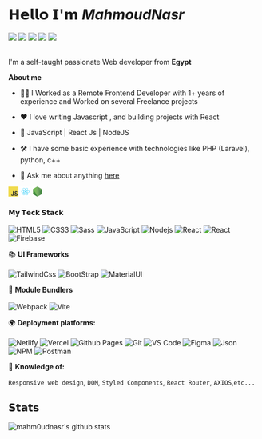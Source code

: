 # 𝗛𝗲𝗹𝗹𝗼 𝗜'𝗺 <b> <i>MahmoudNasr</i></b>

[![](https://img.shields.io/badge/-Twitter-%231DA1F2?style=flat-square&logo=twitter)](https://twitter.com/_mahm0udnasr)
[![](https://img.shields.io/badge/-Telegram-%23181717?style=flat-square&logo=telegram)](https://t.me/mahm0udnasr)
[![](https://img.shields.io/badge/-Facebook-%231DA1F2?style=flat-square&logo=facebook)](https://www.facebook.com/mhm0udnasr)
[![](https://img.shields.io/badge/-Linkedin-%231DA1F2?style=flat-square&logo=linkedin)](https://www.linkedin.com/in/mahm0udnasr)
[![](https://img.shields.io/badge/-Instagram-%231DA1F2?style=flat-square&logo=instagram)](https://www.instagram.com/_mahm0udnasr)
<!-- [![](https://img.shields.io/badge/-Github-%23181717?style=flat-square&logo=github)](https://github.com/mahm0udnasr) -->
<br />
 I'm a self-taught passionate Web developer from <b>Egypt</b>

**About me**

- 👨‍💻 I Worked as a Remote Frontend Developer with 1+ years of experience and Worked on several Freelance projects

- ❤️ I love writing Javascript , and building projects with React

- 🖖 JavaScript | React Js | NodeJS

- 🛠️ I have some basic experience with technologies like PHP (Laravel), python, c++

- 💬 Ask me about anything [here](https://notmahmoud.sarhne.com)

<code><img height="20" alt="javascript" src="https://raw.githubusercontent.com/github/explore/80688e429a7d4ef2fca1e82350fe8e3517d3494d/topics/javascript/javascript.png"></code>
<code><img height="20" alt="react" src="https://raw.githubusercontent.com/github/explore/80688e429a7d4ef2fca1e82350fe8e3517d3494d/topics/react/react.png"></code>
<code><img height="20" alt="nodejs" src="https://raw.githubusercontent.com/github/explore/80688e429a7d4ef2fca1e82350fe8e3517d3494d/topics/nodejs/nodejs.png"></code>    
<!-- <code><img height="20" alt="typescript" src="https://raw.githubusercontent.com/github/explore/80688e429a7d4ef2fca1e82350fe8e3517d3494d/topics/typescript/typescript.png"></code>-->

#### 𝗠𝘆 𝗧𝗲𝗰𝗸 𝗦𝘁𝗮𝗰𝗸

![HTML5](https://img.shields.io/badge/-HTML5-%23E44D27?style=flat-square&logo=html5&logoColor=ffffff)
![CSS3](https://img.shields.io/badge/-CSS3-%231572B6?style=flat-square&logo=css3)
![Sass](https://img.shields.io/badge/-Sass-%23CC6699?style=flat-square&logo=sass&logoColor=ffffff)
![JavaScript](https://img.shields.io/badge/-JavaScript-%23F7DF1C?style=flat-square&logo=javascript&logoColor=000000&labelColor=%23F7DF1C&color=%23FFCE5A)
![Nodejs](https://img.shields.io/badge/-Nodejs-000000?style=flat&logo=Node.js)
![React](https://img.shields.io/badge/-React-%23282C34?style=flat-square&logo=react)
![React](https://img.shields.io/badge/-redux-%23282C34?style=flat-square&logo=redux)
![Firebase](https://img.shields.io/badge/Firebase-black?style=flat-square&logo=firebase)
<!-- ![TypeScript](https://img.shields.io/badge/-TypeScript-007ACC?style=flat-square&logo=typescript&logoColor=white) -->

📚 **UI Frameworks** 
<br>
<br>
![TailwindCss](https://img.shields.io/badge/-TailwindCss-%231a202c?style=flat-square&logo=tailwind-css)
![BootStrap](https://img.shields.io/badge/-bootstrap-%23000000?style=flat-square&logo=bootstrap&&logoColor=48B0F1)
![MaterialUI](https://img.shields.io/badge/-MatrialUI-0081CB?style=flat-square&logo=material-UI)

🚩 **Module Bundlers** <br>
<br>
![Webpack](https://img.shields.io/badge/-Webpack-%232C3A42?style=flat-square&logo=webpack)
![Vite](https://img.shields.io/badge/-Vite-%23646CFF?style=flat-square&logo=vite&logoColor=ffffff)


🌍 **Deployment platforms:**
<br>
<br>
![Netlify](https://img.shields.io/badge/-Netlify-%2300C7B7?style=flat-square&logo=netlify&logoColor=ffffff)
![Vercel](https://img.shields.io/badge/-Vercel-%23ffffff?style=flat-square&logo=vercel&logoColor=000000)
![Github Pages](https://img.shields.io/badge/-Github%20Pages-000000?style=flat&logo=github-pages)
![Git](https://img.shields.io/badge/-Git-%23F05032?style=flat-square&logo=git&logoColor=%23ffffff)
![VS Code](https://img.shields.io/badge/-VSCode-%23007ACC?style=flat-square&logo=visual-studio-code)
![Figma](https://img.shields.io/badge/Figma-F24E1E?style=flat&logo=figma&logoColor=white)
![Json](https://img.shields.io/badge/json-5E5C5C?style=flat&logo=json&logoColor=white)
![NPM](https://img.shields.io/badge/-npm-000000?style=flat&logo=npm&labelColor=ffffff)
![Postman](https://img.shields.io/badge/Postman-black?style=flat-square&logo=postman)
<!-- ![Heroku](https://img.shields.io/badge/Heroku-430098?style=flat&logo=heroku&logoColor=white) -->
<!-- ![Json Web Tokens](https://img.shields.io/badge/-Json%20Web%20Tokens-000000?style=flat&logo=json-web-tokens&logoColor=ffffff&labelColor=000000)
![socket.io](https://img.shields.io/badge/-Socket.Io-000000?style=flat&logo=socket.io&logoColor=000000&labelColor=ffffff) -->
  
  🧐 **Knowledge of:**<br>

`Responsive web design`, `DOM`, `Styled Components`, `React Router`, `AXIOS`,`etc...`

## 𝗦𝘁𝗮𝘁𝘀

![mahm0udnasr's github stats](https://github-readme-stats.vercel.app/api?username=mahm0udnasr&show_icons=true)

